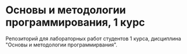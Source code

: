 # Основы и методологии программирования, 1 курс
Репозиторий для лабораторных работ студентов 1 курса, дисциплина "Основы и методологии программирвания".
